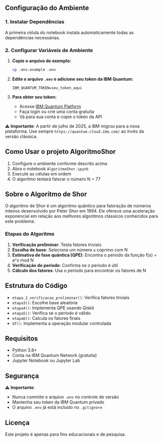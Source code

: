 ## Configuração do Ambiente

### 1. Instalar Dependências

A primeira célula do notebook instala automaticamente todas as dependências necessárias.

### 2. Configurar Variáveis de Ambiente

1. **Copie o arquivo de exemplo:**

   ```bash
   cp .env.example .env
   ```

2. **Edite o arquivo `.env` e adicione seu token da IBM Quantum:**

   ```env
   IBM_QUANTUM_TOKEN=seu_token_aqui
   ```

3. **Para obter seu token:**
   - Acesse [IBM Quantum Platform](https://quantum.cloud.ibm.com/)
   - Faça login ou crie uma conta gratuita
   - Vá para sua conta e copie o token da API

⚠️ **Importante**: A partir de julho de 2025, a IBM migrou para a nova plataforma. Use sempre `https://quantum.cloud.ibm.com/` ao invés da versão clássica.

## Como Usar o projeto AlgoritmoShor

1. Configure o ambiente conforme descrito acima
2. Abra o notebook `AlgoritmoShor.ipynb`
3. Execute as células em ordem
4. O algoritmo tentará fatorar o número N = 77

## Sobre o Algoritmo de Shor

O algoritmo de Shor é um algoritmo quântico para fatoração de números inteiros desenvolvido por Peter Shor em 1994. Ele oferece uma aceleração exponencial em relação aos melhores algoritmos clássicos conhecidos para este problema.

### Etapas do Algoritmo

1. **Verificação preliminar**: Testa fatores triviais
2. **Escolha de base**: Seleciona um número `a` coprimo com N
3. **Estimativa de fase quântica (QPE)**: Encontra o período da função f(x) = a^x mod N
4. **Verificação do período**: Confirma se o período é útil
5. **Cálculo dos fatores**: Usa o período para encontrar os fatores de N

## Estrutura do Código

- `etapa_2_verificacao_preliminar()`: Verifica fatores triviais
- `etapa3()`: Escolhe base aleatória
- `etapa4()`: Implementa QPE usando Qiskit
- `etapa5()`: Verifica se o período é válido
- `etapa6()`: Calcula os fatores finais
- `Uf()`: Implementa a operação modular controlada

## Requisitos

- Python 3.8+
- Conta na IBM Quantum Network (gratuita)
- Jupyter Notebook ou Jupyter Lab

## Segurança

⚠️ **Importante**:

- Nunca commite o arquivo `.env` no controle de versão
- Mantenha seu token da IBM Quantum privado
- O arquivo `.env` já está incluído no `.gitignore`

## Licença

Este projeto é apenas para fins educacionais e de pesquisa.

